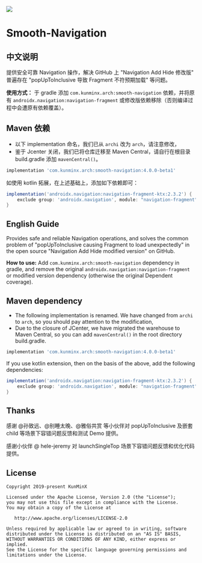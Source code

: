 
![](https://images.xiaozhuanlan.com/photo/2022/32e842d53fde8bc9983de0b32293a723.png)

# Smooth-Navigation

## 中文说明

提供安全可靠 Navigation 操作，解决 GitHub 上 "Navigation Add Hide 修改版" 普遍存在 "popUpToInclusive 导致 Fragment 不符预期加载" 等问题。

**使用方式：** 于 gradle 添加 `com.kunminx.arch:smooth-navigation` 依赖，并将原有 `androidx.navigation:navigation-fragment` 或修改版依赖移除（否则编译过程中会遭原有依赖覆盖）。

## Maven 依赖

- 以下 implementation 命名，我们已从 `archi` 改为 `arch`，请注意修改，
- 鉴于 Jcenter 关闭，我们已将仓库迁移至 Maven Central，请自行在根目录 build.gradle 添加 `mavenCentral()`。

```groovy
implementation 'com.kunminx.arch:smooth-navigation:4.0.0-beta1'
```

如使用 kotlin 拓展，在上述基础上，添加如下依赖即可：

```groovy
implementation('androidx.navigation:navigation-fragment-ktx:2.3.2') {
    exclude group: 'androidx.navigation', module: "navigation-fragment"
}
```

## English Guide

Provides safe and reliable Navigation operations, and solves the common problem of "popUpToInclusive causing Fragment to load unexpectedly" in the open source "Navigation Add Hide modified version" on GitHub.

**How to use:** Add `com.kunminx.arch:smooth-navigation` dependency in gradle, and remove the original `androidx.navigation:navigation-fragment` or modified version dependency (otherwise the original Dependent coverage).

## Maven dependency

- The following implementation is renamed. We have changed from `archi` to `arch`, so you should pay attention to the modification,
- Due to the closure of JCenter, we have migrated the warehouse to Maven Central, so you can add `mavenCentral()` in the root directory build.gradle.

```groovy
implementation 'com.kunminx.arch:smooth-navigation:4.0.0-beta1'
```

If you use kotlin extension, then on the basis of the above, add the following dependencies:

```groovy
implementation('androidx.navigation:navigation-fragment-ktx:2.3.2') {
    exclude group: 'androidx.navigation', module: "navigation-fragment"
}
```

## Thanks

感谢 @孙致远、@别睡太晚、@雅俗共赏 等小伙伴对 popUpToInclusive 及嵌套 child 等场景下容错问题反馈和测试 Demo 提供。

感谢小伙伴 @ hele-jeremy 对 launchSingleTop 场景下容错问题反馈和优化代码提供。

## License

```
Copyright 2019-present KunMinX

Licensed under the Apache License, Version 2.0 (the "License");
you may not use this file except in compliance with the License.
You may obtain a copy of the License at

   http://www.apache.org/licenses/LICENSE-2.0

Unless required by applicable law or agreed to in writing, software
distributed under the License is distributed on an "AS IS" BASIS,
WITHOUT WARRANTIES OR CONDITIONS OF ANY KIND, either express or implied.
See the License for the specific language governing permissions and
limitations under the License.
```
